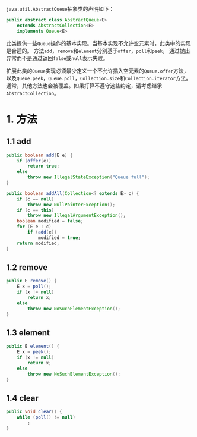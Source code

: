 `java.util.AbstractQueue`抽象类的声明如下：
```java
public abstract class AbstractQueue<E>
    extends AbstractCollection<E>
    implements Queue<E>
```
此类提供一些`Queue`操作的基本实现。当基本实现不允许空元素时，此类中的实现是合适的。
方法`add`，`remove`和`element`分别基于`offer`，`poll`和`peek`，
通过抛出异常而不是通过返回`false`或`null`表示失败。

扩展此类的`Queue`实现必须最少定义一个不允许插入空元素的`Queue.offer`方法，
以及`Queue.peek`，`Queue.poll`，`Collection.size`和`Collection.iterator`方法。
通常，其他方法也会被覆盖。如果打算不遵守这些约定，请考虑继承`AbstractCollection`。

# 1. 方法

## 1.1 add
```java
public boolean add(E e) {
    if (offer(e))
        return true;
    else
        throw new IllegalStateException("Queue full");
}

public boolean addAll(Collection<? extends E> c) {
    if (c == null)
        throw new NullPointerException();
    if (c == this)
        throw new IllegalArgumentException();
    boolean modified = false;
    for (E e : c)
        if (add(e))
            modified = true;
    return modified;
}
```

## 1.2 remove
```java
public E remove() {
    E x = poll();
    if (x != null)
        return x;
    else
        throw new NoSuchElementException();
}
```

## 1.3 element
```java
public E element() {
    E x = peek();
    if (x != null)
        return x;
    else
        throw new NoSuchElementException();
}
```

## 1.4 clear
```java
public void clear() {
    while (poll() != null)
        ;
}
```